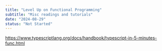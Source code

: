 ```yaml
---
title: "Level Up on Functional Programming"
subtitle: "Misc readings and tutorials"
date: "2024-08-29"
status: "Not Started"
---
```


https://www.typescriptlang.org/docs/handbook/typescript-in-5-minutes-func.html

